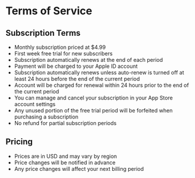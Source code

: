 # Terms of Service

## Subscription Terms
- Monthly subscription priced at $4.99
- First week free trial for new subscribers
- Subscription automatically renews at the end of each period
- Payment will be charged to your Apple ID account
- Subscription automatically renews unless auto-renew is turned off at least 24 hours before the end of the current period
- Account will be charged for renewal within 24 hours prior to the end of the current period
- You can manage and cancel your subscription in your App Store account settings
- Any unused portion of the free trial period will be forfeited when purchasing a subscription
- No refund for partial subscription periods

## Pricing
- Prices are in USD and may vary by region
- Price changes will be notified in advance
- Any price changes will affect your next billing period 
